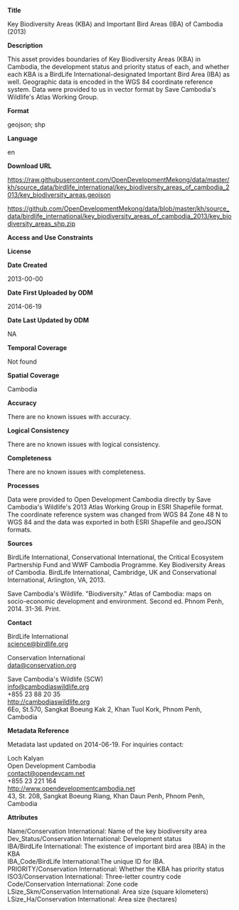 **Title**

Key Biodiversity Areas (KBA) and Important Bird Areas (IBA) of Cambodia (2013)

**Description**

This asset provides boundaries of Key Biodiversity Areas (KBA) in Cambodia, the development status and priority status of each, and whether each KBA is a BirdLife International-designated Important Bird Area (IBA) as well. Geographic data is encoded in the WGS 84 coordinate reference system. Data were provided to us in vector format by Save Cambodia's Wildlife's Atlas Working Group.

**Format**

geojson; shp

**Language**

en

**Download URL**

https://raw.githubusercontent.com/OpenDevelopmentMekong/data/master/kh/source_data/birdlife_international/key_biodiversity_areas_of_cambodia_2013/key_biodiversity_areas.geojson

https://github.com/OpenDevelopmentMekong/data/blob/master/kh/source_data/birdlife_international/key_biodiversity_areas_of_cambodia_2013/key_biodiversity_areas_shp.zip

**Access and Use Constraints**



**License**



**Date Created**

2013-00-00

**Date First Uploaded by ODM**

2014-06-19

**Date Last Updated by ODM**

NA

**Temporal Coverage**

Not found

**Spatial Coverage**

Cambodia

**Accuracy**

There are no known issues with accuracy.

**Logical Consistency**

There are no known issues with logical consistency.

**Completeness**

There are no known issues with completeness.

**Processes**

Data were provided to Open Development Cambodia directly by Save Cambodia's Wildlife's 2013 Atlas Working Group in ESRI Shapefile format. The coordinate reference system was changed from WGS 84 Zone 48 N to WGS 84 and the data was exported in both ESRI Shapefile and geoJSON formats.

**Sources**

BirdLife International, Conservational International, the Critical Ecosystem Partnership Fund and WWF Cambodia Programme. Key Biodiversity Areas of Cambodia. BirdLife International, Cambridge, UK and Conservational International, Arlington, VA, 2013.

Save Cambodia's Wildlife. "Biodiversity." Atlas of Cambodia: maps on socio-economic development and environment. Second ed. Phnom Penh, 2014. 31-36. Print.

**Contact**

BirdLife International  
science@birdlife.org  

Conservation International  
data@conservation.org  
     
Save Cambodia's Wildlife (SCW)  
info@cambodiaswildlife.org  
+855 23 88 20 35  
http://cambodiaswildlife.org  
6Eo, St.570, Sangkat Boeung Kak 2, Khan Tuol Kork, Phnom Penh, Cambodia  

**Metadata Reference**

Metadata last updated on 2014-06-19. For inquiries contact:

Loch Kalyan  
Open Development Cambodia  
contact@opendevcam.net  
+855 23 221 164  
http://www.opendevelopmentcambodia.net  
43, St. 208, Sangkat Boeung Riang, Khan Daun Penh, Phnom Penh, Cambodia  

**Attributes**

Name/Conservation International: Name of the key biodiversity area  
Dev_Status/Conservation International: Development status  
IBA/BirdLife International: The existence of important bird area (IBA) in the KBA  
IBA_Code/BirdLife International:The unique ID for IBA.  
PRIORITY/Conservation International: Whether the KBA has priority status  
ISO3/Conservation International: Three-letter country code  
Code/Conservation International: Zone code  
LSize_Skm/Conservation International: Area size (square kilometers)  
LSize_Ha/Conservation International: Area size (hectares)  


